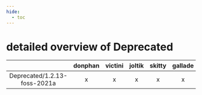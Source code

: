 ```yaml
---
hide:
  - toc
---
```


detailed overview of Deprecated
===============================

| |donphan|victini|joltik|skitty|gallade|accelgor|swalot|doduo|
| :---: | :---: | :---: | :---: | :---: | :---: | :---: | :---: | :---: |
|Deprecated/1.2.13-foss-2021a|x|x|x|x|x|x|x|x|
